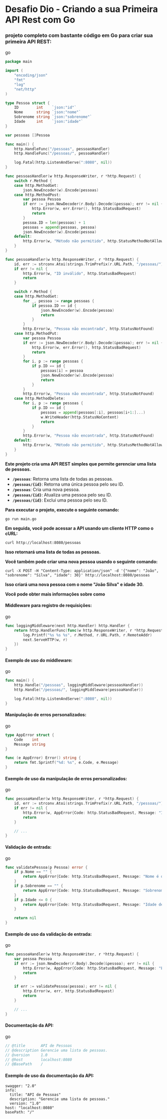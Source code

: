 # Desafio Dio - Criando a sua Primeira API Rest com Go



### **projeto completo com bastante código em Go para criar sua primeira API REST:**

go

```go
package main

import (
    "encoding/json"
    "fmt"
    "log"
    "net/http"
)

type Pessoa struct {
    ID        int    `json:"id"`
    Nome      string `json:"nome"`
    Sobrenome string `json:"sobrenome"`
    Idade     int    `json:"idade"`
}

var pessoas []Pessoa

func main() {
    http.HandleFunc("/pessoas", pessoasHandler)
    http.HandleFunc("/pessoas/", pessoaHandler)

    log.Fatal(http.ListenAndServe(":8080", nil))
}

func pessoasHandler(w http.ResponseWriter, r *http.Request) {
    switch r.Method {
    case http.MethodGet:
        json.NewEncoder(w).Encode(pessoas)
    case http.MethodPost:
        var pessoa Pessoa
        if err := json.NewDecoder(r.Body).Decode(&pessoa); err != nil {
            http.Error(w, err.Error(), http.StatusBadRequest)
            return
        }
        pessoa.ID = len(pessoas) + 1
        pessoas = append(pessoas, pessoa)
        json.NewEncoder(w).Encode(pessoa)
    default:
        http.Error(w, "Método não permitido", http.StatusMethodNotAllowed)
    }
}

func pessoaHandler(w http.ResponseWriter, r *http.Request) {
    id, err := strconv.Atoi(strings.TrimPrefix(r.URL.Path, "/pessoas/"))
    if err != nil {
        http.Error(w, "ID inválido", http.StatusBadRequest)
        return
    }

    switch r.Method {
    case http.MethodGet:
        for _, pessoa := range pessoas {
            if pessoa.ID == id {
                json.NewEncoder(w).Encode(pessoa)
                return
            }
        }
        http.Error(w, "Pessoa não encontrada", http.StatusNotFound)
    case http.MethodPut:
        var pessoa Pessoa
        if err := json.NewDecoder(r.Body).Decode(&pessoa); err != nil {
            http.Error(w, err.Error(), http.StatusBadRequest)
            return
        }
        for i, p := range pessoas {
            if p.ID == id {
                pessoas[i] = pessoa
                json.NewEncoder(w).Encode(pessoa)
                return
            }
        }
        http.Error(w, "Pessoa não encontrada", http.StatusNotFound)
    case http.MethodDelete:
        for i, p := range pessoas {
            if p.ID == id {
                pessoas = append(pessoas[:i], pessoas[i+1:]...)
                w.WriteHeader(http.StatusNoContent)
                return
            }
        }
        http.Error(w, "Pessoa não encontrada", http.StatusNotFound)
    default:
        http.Error(w, "Método não permitido", http.StatusMethodNotAllowed)
    }
}
```



**Este projeto cria uma API REST simples que permite gerenciar uma lista de pessoas.**



- **`/pessoas`**: Retorna uma lista de todas as pessoas.
- **`/pessoas/{id}`**: Retorna uma única pessoa pelo seu ID.
- **`/pessoas`**: Cria uma nova pessoa.
- **`/pessoas/{id}`**: Atualiza uma pessoa pelo seu ID.
- **`/pessoas/{id}`**: Exclui uma pessoa pelo seu ID.



**Para executar o projeto, execute o seguinte comando:**

```plaintext
go run main.go
```



**Em seguida, você pode acessar a API usando um cliente HTTP como o cURL:**

```plaintext
curl http://localhost:8080/pessoas
```



**Isso retornará uma lista de todas as pessoas.**



**Você também pode criar uma nova pessoa usando o seguinte comando:**

```plaintext
curl -X POST -H "Content-Type: application/json" -d '{"nome": "João", "sobrenome": "Silva", "idade": 30}' http://localhost:8080/pessoas
```



**Isso criará uma nova pessoa com o nome "João Silva" e idade 30.**



**Você pode obter mais informações sobre como** 



#### **Middleware para registro de requisições:**

go

```go
func loggingMiddleware(next http.Handler) http.Handler {
    return http.HandlerFunc(func(w http.ResponseWriter, r *http.Request) {
        log.Printf("%s %s %s", r.Method, r.URL.Path, r.RemoteAddr)
        next.ServeHTTP(w, r)
    })
}
```



#### **Exemplo de uso do middleware:**

go

```go
func main() {
    http.Handle("/pessoas", loggingMiddleware(pessoasHandler))
    http.Handle("/pessoas/", loggingMiddleware(pessoaHandler))

    log.Fatal(http.ListenAndServe(":8080", nil))
}
```



#### **Manipulação de erros personalizados:**

go

```go
type AppError struct {
    Code    int
    Message string
}

func (e AppError) Error() string {
    return fmt.Sprintf("%d: %s", e.Code, e.Message)
}
```



#### **Exemplo de uso da manipulação de erros personalizados:**

go

```go
func pessoaHandler(w http.ResponseWriter, r *http.Request) {
    id, err := strconv.Atoi(strings.TrimPrefix(r.URL.Path, "/pessoas/"))
    if err != nil {
        http.Error(w, AppError{Code: http.StatusBadRequest, Message: "ID inválido"}, http.StatusBadRequest)
        return
    }

    // ...
}
```



#### **Validação de entrada:**

go

```go
func validatePessoa(p Pessoa) error {
    if p.Nome == "" {
        return AppError{Code: http.StatusBadRequest, Message: "Nome é obrigatório"}
    }
    if p.Sobrenome == "" {
        return AppError{Code: http.StatusBadRequest, Message: "Sobrenome é obrigatório"}
    }
    if p.Idade <= 0 {
        return AppError{Code: http.StatusBadRequest, Message: "Idade deve ser maior que zero"}
    }

    return nil
}
```



#### **Exemplo de uso da validação de entrada:**

go

```go
func pessoaHandler(w http.ResponseWriter, r *http.Request) {
    var pessoa Pessoa
    if err := json.NewDecoder(r.Body).Decode(&pessoa); err != nil {
        http.Error(w, AppError{Code: http.StatusBadRequest, Message: "Entrada inválida"}, http.StatusBadRequest)
        return
    }

    if err := validatePessoa(pessoa); err != nil {
        http.Error(w, err, http.StatusBadRequest)
        return
    }

    // ...
}
```



#### **Documentação da API:**

go

```go
// @title       API de Pessoas
// @description Gerencie uma lista de pessoas.
// @version     1.0
// @host        localhost:8080
// @BasePath    /
```



#### **Exemplo de uso da documentação da API:**



```plaintext
swagger: "2.0"
info:
  title: "API de Pessoas"
  description: "Gerencie uma lista de pessoas."
  version: "1.0"
host: "localhost:8080"
basePath: "/"
```


